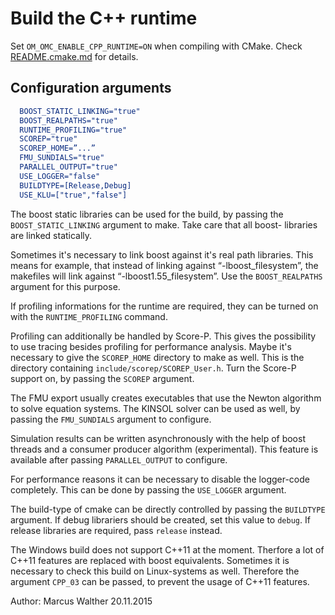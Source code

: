 # Build the C++ runtime

Set `OM_OMC_ENABLE_CPP_RUNTIME=ON` when compiling with CMake.
Check [README.cmake.md](../../../README.cmake.md) for details.

## Configuration arguments

```cmake
  BOOST_STATIC_LINKING="true"
  BOOST_REALPATHS="true"
  RUNTIME_PROFILING="true"
  SCOREP="true"
  SCOREP_HOME=”...”
  FMU_SUNDIALS="true"
  PARALLEL_OUTPUT="true"
  USE_LOGGER="false"
  BUILDTYPE=[Release,Debug]
  USE_KLU=["true","false"]
```

The boost static libraries can be used for the build, by passing the
`BOOST_STATIC_LINKING` argument to make. Take care that all boost- libraries are
linked statically.

Sometimes it's necessary to link boost against it's real path libraries. This
means for example, that instead of linking against “-lboost_filesystem”, the
makefiles will link against “-lboost1.55_filesystem”. Use the `BOOST_REALPATHS`
argument for this purpose.

If profiling informations for the runtime are required, they can be turned on
with the `RUNTIME_PROFILING` command.

Profiling can additionally be handled by Score-P. This gives the possibility to
use tracing besides profiling for performance analysis. Maybe it's necessary to
give the `SCOREP_HOME` directory to make as well. This is the directory
containing `include/scorep/SCOREP_User.h`. Turn the Score-P support on, by
passing the `SCOREP` argument.

The FMU export usually creates executables that use the Newton algorithm to
solve equation systems. The KINSOL solver can be used as well, by passing the
`FMU_SUNDIALS` argument to configure.

Simulation results can be written asynchronously with the help of boost
threads and a consumer producer algorithm (experimental). This feature is
available after passing `PARALLEL_OUTPUT` to configure.

For performance reasons it can be necessary to disable the logger-code completely.
This can be done by passing the `USE_LOGGER` argument.

The build-type of cmake can be directly controlled by passing the `BUILDTYPE`
argument. If debug librariers should be created, set this value to `debug`.
If release libraries are required, pass `release` instead.

The Windows build does not support C++11 at the moment. Therfore a lot of C++11
features are replaced with boost equivalents. Sometimes it is necessary to check
this build on Linux-systems as well. Therefore the argument `CPP_03` can be
passed, to prevent the usage of C++11 features.

Author: Marcus Walther 20.11.2015
